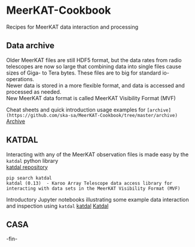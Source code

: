 # MeerKAT-Cookbook
Recipes for MeerKAT data interaction and processing


## Data archive
Older MeerKAT files are still HDF5 format, but the data rates from radio telescopes are now so large that combining data into single files cause sizes of Giga- to Tera bytes.
These files are to big for standard io-operations.     
Newer data is stored in a more flexible format, and data is accessed and processed as needed.    
New MeerKAT data format is called MeerKAT Visibility Format (MVF)

Cheat sheets and quick introduction usage examples for
`[archive](https://github.com/ska-sa/MeerKAT-Cookbook/tree/master/archive)`
[Archive](https://github.com/rubyvanrooyen/MeerKAT-Cookbook/tree/master/archive)


## KATDAL
Interacting with any of the MeerKAT observation files is made easy by the `katdal` python library   
[katdal repository](https://github.com/ska-sa/katdal)

```
pip search katdal
katdal (0.13)  - Karoo Array Telescope data access library for interacting with data sets in the MeerKAT Visibility Format (MVF)
```

Introductory Jupyter notebooks illustrating some example data interaction and inspection using `katdal`
[katdal](https://github.com/ska-sa/MeerKAT-Cookbook/tree/master/katdal)
[Katdal](https://github.com/rubyvanrooyen/MeerKAT-Cookbook/tree/master/katdal)


## CASA

 -fin-

